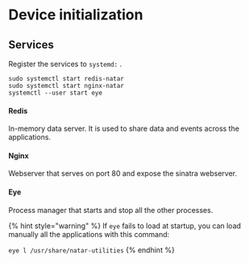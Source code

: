 # Device initialization

## Services

Register the services to `systemd:` .

```
sudo systemctl start redis-natar
sudo systemctl start nginx-natar
systemctl --user start eye
```

#### Redis

In-memory data server. It is used to share data and events across the applications. 

#### Nginx

Webserver that serves on port 80 and expose the sinatra webserver. 

#### Eye 

Process manager that starts and stop all the other processes. 

{% hint style="warning" %}
If `eye` fails to load at startup, you can load manually all the applications with this command: 

`eye l /usr/share/natar-utilities`
{% endhint %}

